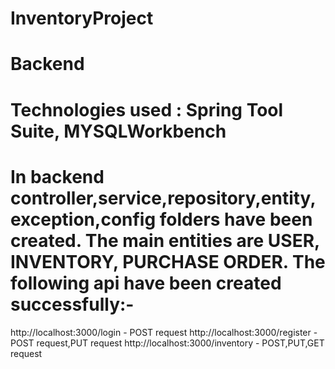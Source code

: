 # InventoryProject

# Backend
# Technologies used : Spring Tool Suite, MYSQLWorkbench
# In backend controller,service,repository,entity,exception,config folders have been created. The main entities are USER, INVENTORY, PURCHASE ORDER. The following api have been created successfully:-
http://localhost:3000/login - POST request
http://localhost:3000/register - POST request,PUT request
http://localhost:3000/inventory - POST,PUT,GET request
